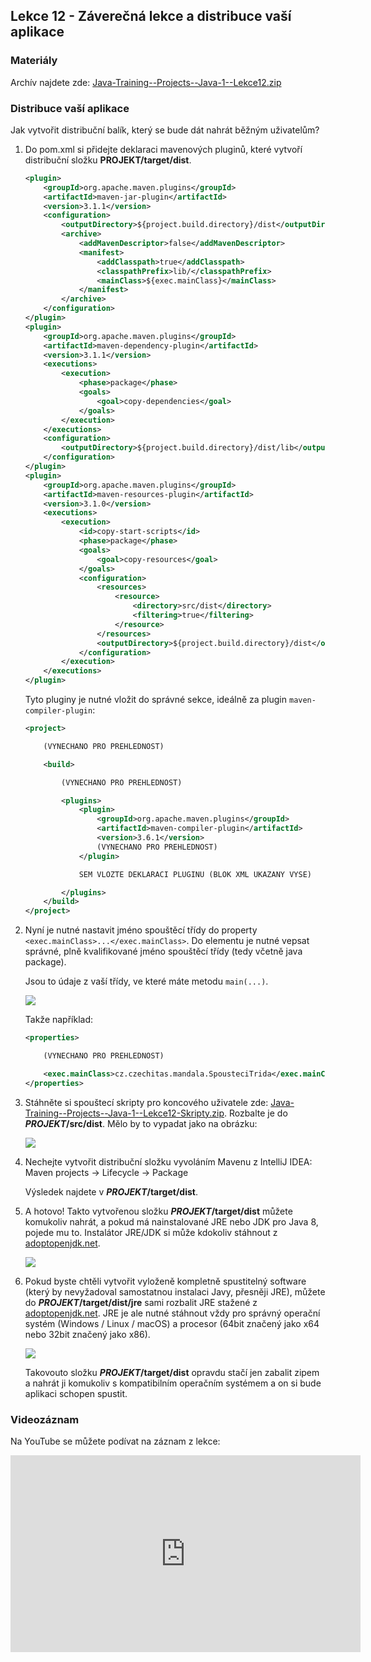 Lekce 12 - Záverečná lekce a distribuce vaší aplikace
-----------------------------------------------------

### Materiály

Archív najdete zde: [Java-Training--Projects--Java-1--Lekce12.zip](/data/2020-podzim/java-1-brno/Java-Training--Projects--Java-1--Lekce12.zip)


### Distribuce vaší aplikace

Jak vytvořit distribuční balík, který se bude dát nahrát
běžným uživatelům?

1.  Do pom.xml si přidejte deklaraci mavenových pluginů,
    které vytvoří distribuční složku **PROJEKT/target/dist**.
    ~~~~xml
    <plugin>
        <groupId>org.apache.maven.plugins</groupId>
        <artifactId>maven-jar-plugin</artifactId>
        <version>3.1.1</version>
        <configuration>
            <outputDirectory>${project.build.directory}/dist</outputDirectory>
            <archive>
                <addMavenDescriptor>false</addMavenDescriptor>
                <manifest>
                    <addClasspath>true</addClasspath>
                    <classpathPrefix>lib/</classpathPrefix>
                    <mainClass>${exec.mainClass}</mainClass>
                </manifest>
            </archive>
        </configuration>
    </plugin>
    <plugin>
        <groupId>org.apache.maven.plugins</groupId>
        <artifactId>maven-dependency-plugin</artifactId>
        <version>3.1.1</version>
        <executions>
            <execution>
                <phase>package</phase>
                <goals>
                    <goal>copy-dependencies</goal>
                </goals>
            </execution>
        </executions>
        <configuration>
            <outputDirectory>${project.build.directory}/dist/lib</outputDirectory>
        </configuration>
    </plugin>
    <plugin>
        <groupId>org.apache.maven.plugins</groupId>
        <artifactId>maven-resources-plugin</artifactId>
        <version>3.1.0</version>
        <executions>
            <execution>
                <id>copy-start-scripts</id>
                <phase>package</phase>
                <goals>
                    <goal>copy-resources</goal>
                </goals>
                <configuration>
                    <resources>
                        <resource>
                            <directory>src/dist</directory>
                            <filtering>true</filtering>
                        </resource>
                    </resources>
                    <outputDirectory>${project.build.directory}/dist</outputDirectory>
                </configuration>
            </execution>
        </executions>
    </plugin>
    ~~~~

    Tyto pluginy je nutné vložit do správné sekce, ideálně za plugin `maven-compiler-plugin`:
    ~~~~xml
    <project>

        (VYNECHANO PRO PREHLEDNOST)

        <build>

            (VYNECHANO PRO PREHLEDNOST)

            <plugins>
                <plugin>
                    <groupId>org.apache.maven.plugins</groupId>
                    <artifactId>maven-compiler-plugin</artifactId>
                    <version>3.6.1</version>
                    (VYNECHANO PRO PREHLEDNOST)
                </plugin>

                SEM VLOZTE DEKLARACI PLUGINU (BLOK XML UKAZANY VYSE)

            </plugins>
        </build>
    </project>
    ~~~~


2.  Nyní je nutné nastavit jméno spouštěcí třídy do property `<exec.mainClass>...</exec.mainClass>`.
    Do elementu je nutné vepsat správné, plně kvalifikované jméno spouštěcí třídy (tedy včetně java package).

    Jsou to údaje z vaší třídy, ve které máte metodu `main(...)`.

    ![](img/lekce12-fqn_classname.png)

    Takže například:
    ~~~~xml
    <properties>

        (VYNECHANO PRO PREHLEDNOST)

        <exec.mainClass>cz.czechitas.mandala.SpousteciTrida</exec.mainClass>
    </properties>
    ~~~~


3.  Stáhněte si spouštecí skripty pro koncového uživatele zde: [Java-Training--Projects--Java-1--Lekce12-Skripty.zip](/data/2020-podzim/java-1-brno/Java-Training--Projects--Java-1--Lekce12-Skripty.zip).
    Rozbalte je do ***PROJEKT*/src/dist**. Mělo by to vypadat jako na obrázku:

    ![](img/lekce12-spousteci-skripty.png)


4.  Nechejte vytvořit distribuční složku vyvoláním Mavenu z IntelliJ IDEA:
    Maven projects -> Lifecycle -> Package

    Výsledek najdete v ***PROJEKT*/target/dist**.


5.  A hotovo! Takto vytvořenou složku ***PROJEKT*/target/dist** můžete komukoliv nahrát,
    a pokud má nainstalované JRE nebo JDK pro Java 8, pojede mu to. Instalátor JRE/JDK si může kdokoliv
    stáhnout z [adoptopenjdk.net](https://adoptopenjdk.net/).

    ![](img/lekce12-portabilni_distribuce.png)


6.  Pokud byste chtěli vytvořit vyloženě kompletně spustitelný software (který by nevyžadoval samostatnou instalaci Javy, přesněji JRE), můžete do ***PROJEKT*/target/dist/jre** sami rozbalit JRE stažené z [adoptopenjdk.net](https://adoptopenjdk.net/). JRE je ale nutné stáhnout vždy pro správný operační systém (Windows / Linux / macOS) a procesor (64bit značený jako x64 nebo 32bit značený jako x86).

    ![](img/lekce12-kompletni_distribuce.png)

    Takovouto složku ***PROJEKT*/target/dist** opravdu stačí jen zabalit zipem a nahrát ji komukoliv s kompatibilním operačním systémem a on si bude aplikaci schopen spustit.

### Videozáznam

Na YouTube se můžete podívat na záznam z lekce:

<iframe width="560" height="315"
	src="https://www.youtube.com/embed/1vh5jD1UFn0"
	frameborder="0"
	allowfullscreen></iframe>
